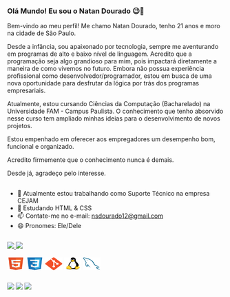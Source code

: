 ### Olá Mundo! Eu sou o Natan Dourado 😉👋
Bem-vindo ao meu perfil! Me chamo Natan Dourado, tenho 21 anos e moro na cidade de São Paulo.

Desde a infância, sou apaixonado por tecnologia, sempre me aventurando em programas de alto e baixo nível de linguagem. Acredito que a programação seja algo grandioso para mim, pois impactará diretamente a maneira de como vivemos no futuro. Embora não possua experiência profissional como desenvolvedor/programador, estou em busca de uma nova oportunidade para desfrutar da lógica por trás dos programas empresariais.

Atualmente, estou cursando Ciências da Computação (Bacharelado) na Universidade FAM - Campus Paulista. O conhecimento que tenho absorvido nesse curso tem ampliado minhas ideias para o desenvolvimento de novos projetos.

Estou empenhado em oferecer aos empregadores um desempenho bom, funcional e organizado.

Acredito firmemente que o conhecimento nunca é demais.

Desde já, agradeço pelo interesse.
##
- 🔭 Atualmente estou trabalhando como Suporte Técnico na empresa CEJAM
- 🌱 Estudando HTML & CSS
- 📫 Contate-me no e-mail: nsdourado12@gmail.com
- 😄 Pronomes: Ele/Dele
##

##
<div>
  <a href="https://github.com/natanD1">
     <img height="150em" src="https://github-readme-stats.vercel.app/api?username=natanD1&show_icons=true&theme=merko" />
     <img height="140em" src="https://github-readme-stats.vercel.app/api/top-langs/?username=natanD1&layout=compact&theme=merko" />  
  </a>
</div>

<div style="display: inline_block"><br>
  <img align="center" alt="Rafa-HTML" height="30" width="40" src="https://raw.githubusercontent.com/devicons/devicon/master/icons/html5/html5-original.svg">
  <img align="center" alt="Rafa-CSS" height="30" width="40" src="https://raw.githubusercontent.com/devicons/devicon/master/icons/css3/css3-original.svg">
  <img align="center" alt="Rafa-git" height="30" width="40" src="https://raw.githubusercontent.com/devicons/devicon/master/icons/git/git-original.svg">
  <img align="center" alt="Rafa-linux" height="30" width="40" src="https://raw.githubusercontent.com/devicons/devicon/master/icons/linux/linux-original.svg">
  <img align="center" alt="Rafa-mysql" height="30" width="40" src="https://raw.githubusercontent.com/devicons/devicon/master/icons/mysql/mysql-original.svg">
</div>

##
<div> 
    <a href="https://www.linkedin.com/in/natandourado/" target="_blank"><img src="https://img.shields.io/badge/-LinkedIn-%230077B5?style=for-the-badge&logo=linkedin&logoColor=white" target="_blank"></a> 
    <a href = "mailto:nsdourado12@gmail.com"><img src="https://img.shields.io/badge/-Gmail-%23333?style=for-the-badge&logo=gmail&logoColor=white" target="_blank"></a>
  <a href="https://www.instagram.com/inlovewithnatan/" target="_blank"><img src="https://img.shields.io/badge/-Instagram-%23E4405F?style=for-the-badge&logo=instagram&logoColor=white" target="_blank"></a>
</div>
